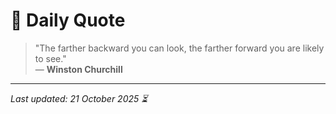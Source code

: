 # 📜 Daily Quote

> "The farther backward you can look, the farther forward you are likely to see."  
> — **Winston Churchill**

---

_Last updated: 21 October 2025 ⏳_
